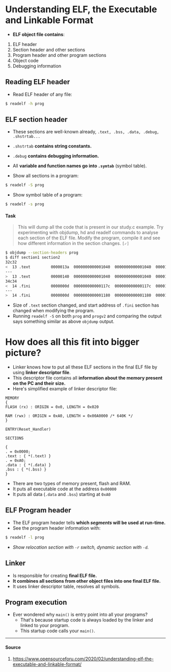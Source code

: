 # Understanding ELF, the Executable and Linkable Format

- __ELF object file contains__:
1. ELF header
2. Section header and other sections
3. Program header and other program sections
4. Object code
5. Debugging information


## Reading ELF header

- Read ELF header of any file:

```sh
$ readelf -h prog
```

## ELF section header

- These sections are well-known already, `.text, .bss, .data, .debug, .shstrtab...`
- `.shstrtab` __contains string constants.__
- `.debug` __contains debugging information.__
- All __variable and function names go into `.symtab`__ (symbol table).

- Show all sections in a program:

```sh
$ readelf -S prog
```

- Show symbol table of a program:

```sh
$ readelf -s prog
```


#### Task

> This will dump all the code that is present in our study.c example. Try experimenting with objdump, hd and readelf commands to analyse each section of the ELF file. Modify the program, compile it and see how different information in the section changes. `[✓]`

```sh
$ objdump --section-headers prog
$ diff section1 section2
32c32
<  13 .text         0000013a  0000000000001040  0000000000001040  00001040  2**4
---
>  13 .text         00000140  0000000000001040  0000000000001040  00001040  2**4
34c34
<  14 .fini         0000000d  000000000000117c  000000000000117c  0000117c  2**2
---
>  14 .fini         0000000d  0000000000001180  0000000000001180  00001180  2**2
```

- Size of `.text` section changed, and start address of `.fini` section has changed when modifying the program.
- Running `readelf -S` on both `prog` and `progv2` and comparing the output says something similar as above `objdump` output.

# How does all this fit into bigger picture?

- Linker knows how to put all these ELF sections in the final ELF file by using __linker descriptor file__.
- This descriptor file contains all __information about the memory present on the PC and their size.__
- Here's simplified example of linker descriptor file:

```
MEMORY
{
FLASH (rx) : ORIGIN = 0x0, LENGTH = 0x020
 
RAM (rwx) : ORIGIN = 0xA0, LENGTH = 0x00A0000 /* 640K */
}
 
ENTRY(Reset_Handler)
 
SECTIONS
 
{
. = 0x0000;
.text : { *(.text) }
. = 0xA0;
.data : { *(.data) }
.bss : { *(.bss) }
}
```
- There are two types of memory present, flash and RAM.
- It puts all executable code at the address `0x00000`
- It puts all data (`.data` and `.bss`) starting at `0xA0`

## ELF Program header

- The ELF program header tells __which *segments* will be used at run-time.__
- See the program header information with:

```sh
$ readelf -l prog
```

- *Show relocation section with `-r` switch, dynamic section with `-d`.*

## Linker

- Is responsible for creating __final ELF file.__
- __It combines all sections from other object files into one final ELF file.__
- It uses linker descriptor table, resolves all symbols.

## Program execution

- Ever wondered why `main()` is entry point into all your programs?
    - That's because startup code is always loaded by the linker and linked to your program.
    - This startup code calls your `main()`.

---

#### Source
1. https://www.opensourceforu.com/2020/02/understanding-elf-the-executable-and-linkable-format/
